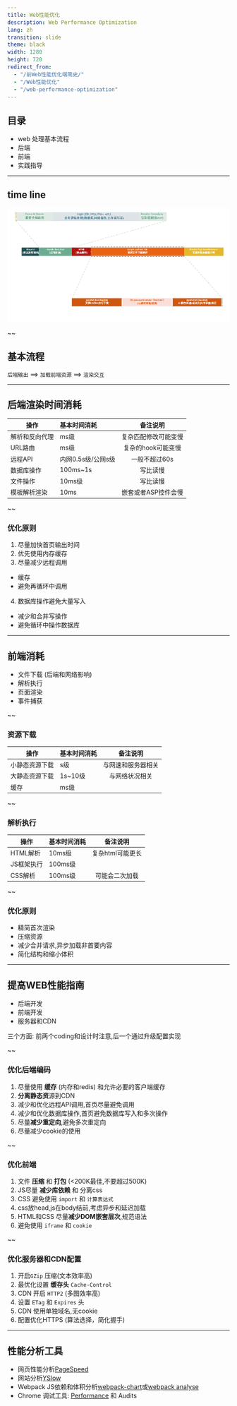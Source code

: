 ```yaml
---
title: Web性能优化
description: Web Performance Optimization
lang: zh
transition: slide
theme: black
width: 1280
height: 720
redirect_from:
  - "/前Web性能优化端简史/"
  - "/Web性能优化"  
  - "/web-performance-optimization"
---
```



## 目录

* web 处理基本流程
* 后端
* 前端
* 实践指导

--------

## time line
![](/assets/img/web-performance-optimization/web_timeline.png)


~~

## 基本流程

`后端输出` ==> `加载前端资源` ==> `渲染交互`

--------------------------
## 后端渲染时间消耗

| 操作           | 基本时间消耗       | 备注说明             |
| -------------- | :----------------- | :------------------: |
| 解析和反向代理 | ms级               | 复杂匹配修改可能变慢 |
| URL路由        | ms级               | 复杂的hook可能变慢   |
| 远程API        | 内网0.5s级/公网s级 | 一般不超过60s        |
| 数据库操作     | 100ms~1s           | 写比读慢             |
| 文件操作       | 10ms级             | 写比读慢             |
| 模板解析渲染   | 10ms               | 嵌套或者ASP控件会慢  |

~~
### 优化原则

1. 尽量加快首页输出时间
2. 优先使用内存缓存
3. 尽量减少远程调用
  * 缓存
  * 避免再循环中调用
4. 数据库操作避免大量写入
  * 减少和合并写操作
  * 避免循环中操作数据库


--------------------------
## 前端消耗

* 文件下载 (后端和网络影响)
* 解析执行 
* 页面渲染
* 事件捕获

~~
### 资源下载

| 操作           | 基本时间消耗 | 备注说明           |
| -------------- | :----------- | :----------------: |
| 小静态资源下载 | s级          | 与网速和服务器相关 |
| 大静态资源下载 | 1s~10级      | 与网络状况相关     |
| 缓存           | ms级         |                    |

~~

### 解析执行

| 操作       | 基本时间消耗 | 备注说明         |
| ---------- | :----------- | :--------------: |
| HTML解析   | 10ms级       | 复杂html可能更长 |
| JS框架执行 | 100ms级      |                  |
| CSS解析    | 100ms级      | 可能会二次加载   |

~~
### 优化原则

* 精简首次渲染
* 压缩资源
* 减少合并请求,异步加载非首要内容
* 简化结构和缩小体积


----

## 提高WEB性能指南

* 后端开发
* 前端开发
* 服务器和CDN

三个方面: 前两个coding和设计时注意,后一个通过升级配置实现

~~

### 优化后端编码

1. 尽量使用 **缓存** (内存和redis) 和允许必要的客户端缓存
2. **分离静态资**源到CDN
3. 减少和优化远程API调用,首页尽量避免调用
4. 减少和优化数据库操作,首页避免数据库写入和多次操作
5. 尽量**减少重定向**,避免多次重定向
6. 尽量减少cookie的使用

~~

### 优化前端

1. 文件 **压缩** 和 **打包** (<200K最佳,不要超过500K)
2. JS尽量 **减少库依赖** 和 分离css
3. CSS 避免使用 `import` 和 `计算表达式`
4. css放head,js在body结前,考虑异步和延迟加载
5. HTML和CSS 尽量**减少DOM嵌套层次**,规范语法
6. 避免使用 `iframe` 和 `cookie`

~~

### 优化服务器和CDN配置

1. 开启`GZip` 压缩(文本效率高)
2. 最优化设置 **缓存头** `Cache-Control`
3. CDN 开启 `HTTP2` (多图效率高)
4. 设置 `ETag` 和 `Expires` 头
5. CDN 使用单独域名,无cookie 
6. 配置优化HTTPS (算法选择，简化握手)

-----
## 性能分析工具

* 网页性能分析[PageSpeed](https://developers.google.com/speed/pagespeed/)
* 网站分析[YSlow](http://yslow.org/)
* Webpack JS依赖和体积分析[webpack-chart](http://alexkuz.github.io/webpack-chart/)或[webpack analyse](http://webpack.github.io/analyse/)
* Chrome 调试工具: [Performance](https://developers.google.com/web/tools/chrome-devtools/evaluate-performance/) 和 Audits

